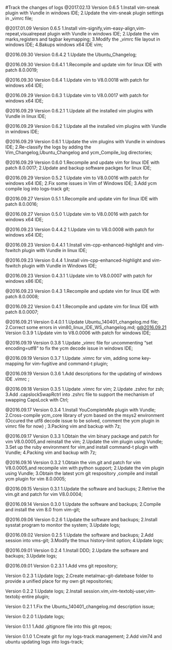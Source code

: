 #Track the changes of logs
@2017.02.13
Version 0.6.5
    1.Install vim-sneak plugin with Vundle in windows IDE;
    2.Update the vim-sneak plugin settings in _vimrc file;

@2017.01.09
Version 0.6.5
    1.Install vim-signify,vim-easy-align,vim-repeat,visualrepeat plugin with Vundle in windows IDE;
    2.Update the vim marks,registers and tagbar keymapping;
    3.Modify the _vimrc file layout in windows IDE;
    4.Bakups windows x64 IDE vim;

@2016.09.30
Version 0.6.4.2
    1.Update the Ubuntu_Changelog;

@2016.09.30
Version 0.6.4.1
    1.Recompile and update vim for linux IDE with patch 8.0.0019;

@2016.09.30
Version 0.6.4
    1.Update vim to V8.0.0018 with patch for windows x64 IDE;

@2016.09.29
Version 0.6.3
    1.Update vim to V8.0.0017 with patch for windows x64 IDE;

@2016.09.29
Version 0.6.2.1
    1.Update all the installed vim plugins with Vundle in linux IDE;

@2016.09.29
Version 0.6.2
    1.Update all the installed vim plugins with Vundle in windows IDE;

@2016.09.29
Version 0.6.1
    1.Update the vim plugins with Vundle in windows IDE;
    2.Re-classify the logs by adding the Vim_Changelog,Ubuntu_Changelog and ycm_Compile_log directories;

@2016.09.29
Version 0.6.0
    1.Recompile and update vim for linux IDE with patch 8.0.0017;
    2.Update and backup software packges for linux IDE;

@2016.09.29
Version 0.5.2
    1.Update vim to V8.0.0016 with patch for windows x64 IDE;
    2.Fix some issues in Vim of Windows IDE;
    3.Add ycm compile log into logs-track git;

@2016.09.27
Version 0.5.1
    1.Recompile and update vim for linux IDE with patch 8.0.0016;

@2016.09.27
Version 0.5.0
    1.Update vim to V8.0.0016 with patch for windows x64 IDE;

@2016.09.23
Version 0.4.4.2
    1.Update vim to V8.0.0008 with patch for windows x64 IDE;

@2016.09.23
Version 0.4.4.1
    1.Install vim-cpp-enhanced-highlight and vim-fswitch plugin with Vundle in linux IDE;

@2016.09.23
Version 0.4.4
    1.Install vim-cpp-enhanced-highlight and vim-fswitch plugin with Vundle in Windows IDE;

@2016.09.23
Version 0.4.3.1
    1.Update vim to V8.0.0007 with patch for windows x86 IDE;

@2016.09.23
Version 0.4.3
    1.Recompile and update vim for linux IDE with patch 8.0.0008;

@2016.09.22
Version 0.4.1
    1.Recompile and update vim for linux IDE with patch 8.0.0007;

@2016.09.21
Version 0.4.0.1
    1.Update Ubuntu_140401_changelog.md file;
    2.Correct some errors in vim80_linux_IDE_WS_changelog.md;
g@2016.09.21
Version 0.3.9
    1.Update vim to V8.0.0006 with patch for windows IDE;

@2016.09.19
Version 0.3.8
    1.Update _vimrc file for uncommenting “set encoding=utf8" to fix the ycm decode issue in windows IDE;

@2016.09.19
Version 0.3.7
	1.Update .vimrc for vim, adding some key-mapping for vim-fugitive and command-t plugin;

@2016.09.19
Version 0.3.6
	1.Add descriptions for the updating of windows IDE .vimrc ;

@2016.09.18
Version 0.3.5
	1.Update .vimrc for vim;
	2.Update .zshrc for zsh;
	3.Add .capslockSwapRctrl into .zshrc file to support the mechanism of swapping CapsLock with Ctrl;

@2016.09.17
Version 0.3.4
	1.Install YouCompleteMe plugin with Vundle;
	2.Cross-compile ycm_core library of ycm based on the msys2 environment
      (Occured the utf8 decode issue to be solved, comment the ycm plugin in vimrc file for now) ;
	3.Packing vim and backup with 7z;

@2016.09.17
Version 0.3.3
	1.Obtain the vim binary package and patch for vim V8.0.0005,and reinstall the vim;
	2.Update the vim plugin using Vundle;
	3.Set up the ruby environment for vim,and install command-t plugin with Vundle;
	4.Packing vim and backup with 7z;

@2016.09.16
Version 0.3.2
	1.Obtain the vim.git and patch for vim V8.0.0005,and recompile vim with python support;
	2.Update the vim plugin using Vundle;
	3.Obtain the latest ycm git respository ,compile and install ycm plugin for vim 8.0.0005;

@2016.09.15
Version 0.3.1
	1.Update the software and backups;
	2.Retrive the vim.git and patch for vim V8.0.0004;

@2016.09.14
Version 0.3.0
	1.Update the software and backups;
	2.Compile and install the vim 8.0 from vim-git;

@2016.09.06
Version 0.2.6
	1.Update the software and backups;
	2.Install sysstat program to monitor the system;
	3.Update logs;

@2016.09.02
Version 0.2.5
	1.Update the software and backups;
	2.Add session into vms-git;
	3.Modify the tmux history-limit option;
	4.Update logs;

@2016.09.01
Version 0.2.4
	1.Install DDD;
	2.Update the software and backups;
	3.Update logs;

@2016.09.01
Version 0.2.3.1
	1.Add vms git repository;

Version 0.2.3
	1.Update logs;
	2.Create metalmac-git-datebase folder to provide a unified place for my own git repositories;

Version 0.2.2
	1.Update logs;
	2.Install session.vim,vim-textobj-user,vim-textobj-entire plugin;

Version 0.2.1
	1.Fix the Ubuntu_140401_changelog.md description issue;

Version 0.2.0
	1.Update logs;

Version 0.1.1
	1.Add .gitignore file into this git repos;

Version 0.1.0
	1.Create git for my logs-track management;
	2.Add vim74 and ubuntu updating logs into logs-track;
